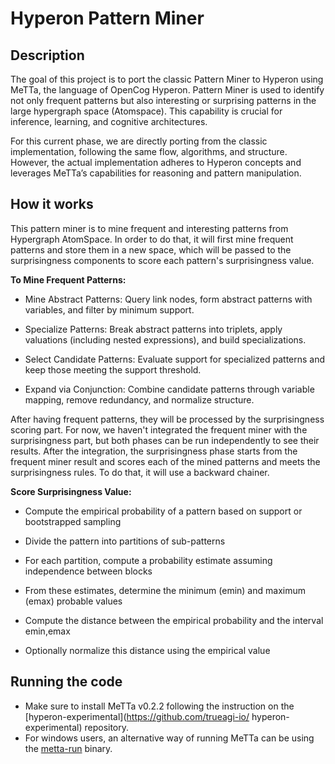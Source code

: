 # Hyperon Pattern Miner

## Description

The goal of this project is to port the classic Pattern Miner to Hyperon using MeTTa, the language of OpenCog Hyperon. Pattern Miner is used to identify not only frequent patterns but also interesting or surprising patterns in the large hypergraph space (Atomspace). This capability is crucial for inference, learning, and cognitive architectures.

For this current phase, we are directly porting from the classic implementation, following the same flow, algorithms, and structure. However, the actual implementation adheres to Hyperon concepts and leverages MeTTa’s capabilities for  reasoning and pattern manipulation.

## How it works 
This pattern miner is to mine frequent and interesting patterns from Hypergraph AtomSpace. In order to do that, it will first mine frequent patterns and store them in a new space, which will be passed to the surprisingness components to score each pattern's surprisingness value.

**To Mine Frequent Patterns:**
- Mine Abstract Patterns:
Query link nodes, form abstract patterns with variables, and filter by minimum support.

- Specialize Patterns:
Break abstract patterns into triplets, apply valuations (including nested expressions), and build specializations.

- Select Candidate Patterns:
Evaluate support for specialized patterns and keep those meeting the support threshold.

- Expand via Conjunction:
Combine candidate patterns through variable mapping, remove redundancy, and normalize structure.


After having frequent patterns, they will be processed by the surprisingness scoring part. For now, we haven't integrated the frequent miner with the surprisingness part, but both phases can be run independently to see their results. After the integration, the surprisingness phase starts from the frequent miner result and scores each of the mined patterns and meets the surprisingness rules. To do that, it will use a backward chainer.

**Score Surprisingness Value:**
- Compute the empirical probability of a pattern based on support or bootstrapped sampling

- Divide the pattern into partitions of sub-patterns

- For each partition, compute a probability estimate assuming independence between blocks

- From these estimates, determine the minimum (emin) and maximum (emax) probable values

- Compute the distance between the empirical probability and the interval emin,emax

- Optionally normalize this distance using the empirical value



## Running the code
- Make sure to install MeTTa v0.2.2 following the instruction on the  [hyperon-experimental](https://github.com/trueagi-io/ hyperon-experimental)  repository.
- For windows users, an alternative way of running MeTTa can be using the [metta-run](https://github.com/iCog-Labs-Dev/metta-prebuilt-binary) binary.
